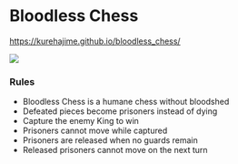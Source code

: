 # Bloodless Chess
https://kurehajime.github.io/bloodless_chess/

[
![](https://github.com/user-attachments/assets/55e817dd-5d20-4044-9d6f-1b5f6d87a871)
](https://kurehajime.github.io/bloodless_chess/)

### Rules

* Bloodless Chess is a humane chess without bloodshed
* Defeated pieces become prisoners instead of dying
* Capture the enemy King to win
* Prisoners cannot move while captured
* Prisoners are released when no guards remain
* Released prisoners cannot move on the next turn
